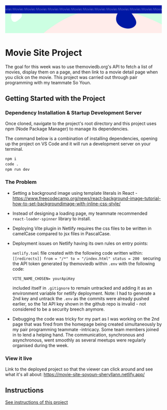 <h1 align="center">
  <a href="">
    <img src="/src/assets/movies.svg" alt="Project Banner Image">
  </a>
</h1>

# Movie Site Project

The goal for this week was to use themoviedb.org's API to fetch a list of movies, display them on a page, and then link to a movie detail page when you click on the movie.  This project was carried out through pair programming with my teammate So Youn.

## Getting Started with the Project

### Dependency Installation & Startup Development Server

Once cloned, navigate to the project's root directory and this project uses npm (Node Package Manager) to manage its dependencies.

The command below is a combination of installing dependencies, opening up the project on VS Code and it will run a development server on your terminal.

```bash
npm i 
code .  
npm run dev
```

### The Problem

* Setting a background image using template literals in React -
https://www.freecodecamp.org/news/react-background-image-tutorial-how-to-set-backgroundimage-with-inline-css-style/

* Instead of designing a loading page, my teammate recommended `react-loader-spinner` library to install.

* Deploying Vite plugin in Netlify requires the css files to be written in camelCase compared to jsx files in PascalCase.

* Deployment issues on Netlify having its own rules on entry points:

    `netlify.toml` file created with the following code written within:
      ```[[redirects]]
          from = "/*"
          to = "/index.html"
          status = 200
      ```
    securing the API token generated by themoviedb within `.env` with the following code:
    ```
    VITE_NAME_CHOSEN= yourApiKey
    ```
    included itself in `.gitignore` to remain untracked and adding it as an environment variable for netlify deployment.  Note: I had to generate a 2nd key and untrack the `.env` as the commits were already pushed earlier, so the 1st API key shown in the github repo is invalid - not considered to be a security breech anymore.

* Debugging the code was tricky for my part as I was working on the 2nd page that was fired from the homepage being created simultaneously by my pair programming teammate -intricacy.  Some team members joined in to lend a helping hand.  The communication, synchronous and asynchronous, went smoothly as several meetups were regularly organised during the week.

### View it live

Link to the deployed project so that the viewer can click around and see what it's all about:
https://movie-site-soyoun-sheryllann.netlify.app/

## Instructions

<a href="instructions.md">
   See instructions of this project
  </a>
